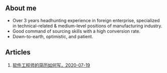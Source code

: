 ## About me
- Over 3 years headhunting experience in foreign enterprise, specialized in technical-related & medium-level positions of manufacturing industry.
- Good command of sourcing skills with a high conversion rate.
- Down-to-earth, optimistic, and patient.

## Articles
1. [软件工程师的简历如何写，2020-07-19](https://www.notion.so/8e4007fcddd24e90af93384a2bc5c3e2)